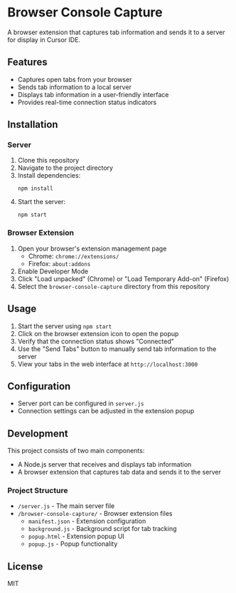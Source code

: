 # Browser Console Capture

A browser extension that captures tab information and sends it to a server for display in Cursor IDE.

## Features

- Captures open tabs from your browser
- Sends tab information to a local server
- Displays tab information in a user-friendly interface
- Provides real-time connection status indicators

## Installation

### Server

1. Clone this repository
2. Navigate to the project directory
3. Install dependencies:
   ```
   npm install
   ```
4. Start the server:
   ```
   npm start
   ```

### Browser Extension

1. Open your browser's extension management page
   - Chrome: `chrome://extensions/`
   - Firefox: `about:addons`
2. Enable Developer Mode
3. Click "Load unpacked" (Chrome) or "Load Temporary Add-on" (Firefox)
4. Select the `browser-console-capture` directory from this repository

## Usage

1. Start the server using `npm start`
2. Click on the browser extension icon to open the popup
3. Verify that the connection status shows "Connected"
4. Use the "Send Tabs" button to manually send tab information to the server
5. View your tabs in the web interface at `http://localhost:3000`

## Configuration

- Server port can be configured in `server.js`
- Connection settings can be adjusted in the extension popup

## Development

This project consists of two main components:
- A Node.js server that receives and displays tab information
- A browser extension that captures tab data and sends it to the server

### Project Structure

- `/server.js` - The main server file
- `/browser-console-capture/` - Browser extension files
  - `manifest.json` - Extension configuration
  - `background.js` - Background script for tab tracking
  - `popup.html` - Extension popup UI
  - `popup.js` - Popup functionality

## License

MIT
